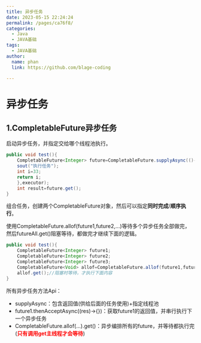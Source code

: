 ```yaml
---
title: 异步任务
date: 2023-05-15 22:24:24
permalink: /pages/ca76f8/
categories: 
  - Java
  - JAVA基础
tags: 
  - JAVA基础
author: 
  name: phan
  link: https://github.com/blage-coding

---
```

# 异步任务

## 1.CompletableFuture异步任务

启动异步任务，并指定交给哪个线程池执行。

```java
public void test(){
    CompletableFuture<Integer> future=CompletableFuture.supplyAsync(()->{
    sout("执行任务");
    int i=33;
    return i;
    },executor);
    int result=future.get();
}
```

组合任务，创建两个CompletableFuture对象，然后可以指定**同时完成**/**顺序执行**。

使用CompletableFuture.allof(future1,future2,...)等待多个异步任务全部做完，然后futureAll.get()阻塞等待，都做完才继续下面的逻辑。

```java
public void test(){
    CompletableFuture<Integer> future1;
    CompletableFuture<Integer> future2;
    CompletableFuture<Integer> future3;
    CompletableFuture<Void> allof=CompletableFuture.allof(future1,future2,future3);
    allof.get();//阻塞时等待，才执行下面内容
}
```

所有异步任务方法Api：

- supplyAsync：包含返回值(供给后面的任务使用)+指定线程池
- future1.thenAcceptAsync((res)->{})：获取future1的返回值，并串行执行下一个异步任务
- CompletableFuture.allof(...).get()：异步编排所有的future，并等待都执行完(<font color="red">**只有调用get主线程才会等待**</font>)
